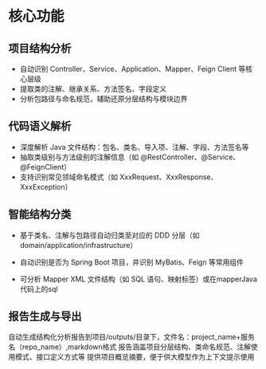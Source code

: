 # 核心功能
## 项目结构分析
- 自动识别 Controller、Service、Application、Mapper、Feign Client 等核心层级
- 提取类的注解、继承关系、方法签名、字段定义
- 分析包路径与命名规范，辅助还原分层结构与模块边界

## 代码语义解析
- 深度解析 Java 文件结构：包名、类名、导入项、注解、字段、方法签名等
- 抽取类级别与方法级别的注解信息（如 @RestController、@Service、@FeignClient）
- 支持识别常见领域命名模式（如 XxxRequest、XxxResponse、XxxException）

## 智能结构分类
- 基于类名、注解与包路径自动归类至对应的 DDD 分层（如 domain/application/infrastructure）
- 自动识别是否为 Spring Boot 项目，并识别 MyBatis、Feign 等常用组件

- 可分析 Mapper XML 文件结构（如 SQL 语句、映射标签）或在mapperJava代码上的sql

## 报告生成与导出
自动生成结构化分析报告到项目/outputs/目录下，文件名：project_name+服务名（repo_name）,markdown格式
报告涵盖项目分层结构、类命名规范、注解使用模式、接口定义方式等
提供项目概览摘要，便于供大模型作为上下文提示使用